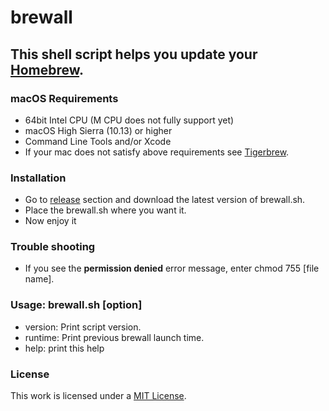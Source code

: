 # brewall
## This shell script helps you update your [Homebrew](https://brew.sh).
### macOS Requirements
- 64bit Intel CPU (M CPU does not fully support yet)
- macOS High Sierra (10.13) or higher
- Command Line Tools and/or Xcode
- If your mac does not satisfy above requirements see [Tigerbrew](https://github.com/mistydemeo/tigerbrew).
### Installation
- Go to [release](https://github.com/HyeongminKim/brewall/releases) section and download the latest version of brewall.sh.
- Place the brewall.sh where you want it.
- Now enjoy it
### Trouble shooting
- If you see the **permission denied** error message, enter chmod 755 \[file name\].
### Usage: brewall.sh \[option\]
- version: Print script version. 
- runtime: Print previous brewall launch time. 
- help: print this help
### License
This work is licensed under a [MIT License](https://github.com/HyeongminKim/brewall/blob/master/LICENSE).
